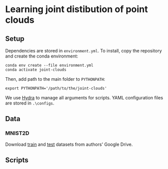 # Learning joint distibution of point clouds
## Setup
Dependencies are stored in `environment.yml`. To install, copy the repository and create the conda environment:
```
conda env create --file environment.yml
conda activate joint-clouds
```

Then, add path to the main folder to `PYTHONPATH`:
```
export PYTHONPATH='/path/to/the/joint-clouds'
```


We use [Hydra](https://github.com/facebookresearch/hydra) to manage all arguments for scripts. YAML configuration files are stored in `.\configs`.

## Data
### MNIST2D
Download [train](https://drive.google.com/file/d/133c5Im_J79L3clS-NbUJf4FTLLXQGQz_/view?usp=sharing) and [test](https://drive.google.com/file/d/1NqKPU-J84ugYkeDeg_f6tAQHi5d_g0fd/view?usp=sharing) datasets from authors' Google Drive.

## Scripts